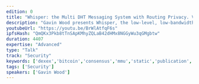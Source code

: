 ```yaml
---
edition: 0
title: "Whisper: the Multi DHT Messaging System with Routing Privacy. Vision & Roadmap."
description: "Gavin Wood presents Whisper, the low-level, low-bandwidth, dark p2p messaging protocol. Whisper (codename) is a multi DHT messaging system with routing privacy that acts as a companion protocol to the Ethereum next-generation blockchain."
youtubeUrl: "https://youtu.be/BrWlAtfqF6s"
ipfsHash: "QmQKx3Pkb8tTnSApKMhyZQLaB42dHMx8NGGyWu3qGMgbtw"
duration: 4407
expertise: "Advanced"
type: "Talk"
track: "Security"
keywords: ['dexex','bitcoin','consensus','mmu','static','publication','datagrams','transient','connection','swarm','rtc','p2p','devp2p','routing','privacy','dos','identity','topics','security','authentication','ttl','forwarding','masking','filtering','api']
tags: ['Security']
speakers: ['Gavin Wood']
---
```

